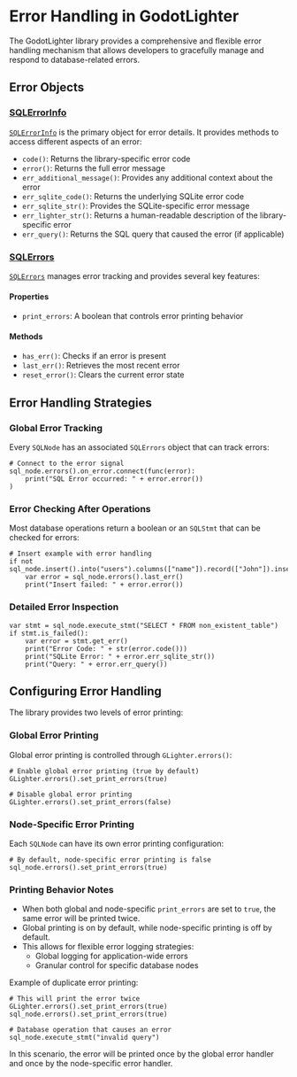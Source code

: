 # Error Handling in GodotLighter

The GodotLighter library provides a comprehensive and flexible error handling mechanism that allows developers to gracefully manage and respond to database-related errors.

## Error Objects

### [SQLErrorInfo](../Objects/SQLErrorInfo.md)

[`SQLErrorInfo`](../Objects/SQLErrorInfo.md) is the primary object for error details. It provides methods to access different aspects of an error:

- `code()`: Returns the library-specific error code
- `error()`: Returns the full error message
- `err_additional_message()`: Provides any additional context about the error
- `err_sqlite_code()`: Returns the underlying SQLite error code
- `err_sqlite_str()`: Provides the SQLite-specific error message
- `err_lighter_str()`: Returns a human-readable description of the library-specific error
- `err_query()`: Returns the SQL query that caused the error (if applicable)

### [SQLErrors](../Objects/SQLErrors.md)

[`SQLErrors`](../Objects/SQLErrors.md) manages error tracking and provides several key features:

#### Properties
- `print_errors`: A boolean that controls error printing behavior

#### Methods
- `has_err()`: Checks if an error is present
- `last_err()`: Retrieves the most recent error
- `reset_error()`: Clears the current error state

## Error Handling Strategies

### Global Error Tracking

Every `SQLNode` has an associated `SQLErrors` object that can track errors:

```gdscript
# Connect to the error signal
sql_node.errors().on_error.connect(func(error): 
    print("SQL Error occurred: " + error.error())
)
```

### Error Checking After Operations

Most database operations return a boolean or an `SQLStmt` that can be checked for errors:

```gdscript
# Insert example with error handling
if not sql_node.insert().into("users").columns(["name"]).record(["John"]).insert():
    var error = sql_node.errors().last_err()
    print("Insert failed: " + error.error())
```

### Detailed Error Inspection

```gdscript
var stmt = sql_node.execute_stmt("SELECT * FROM non_existent_table")
if stmt.is_failed():
    var error = stmt.get_err()
    print("Error Code: " + str(error.code()))
    print("SQLite Error: " + error.err_sqlite_str())
    print("Query: " + error.err_query())
```

## Configuring Error Handling

The library provides two levels of error printing:

### Global Error Printing

Global error printing is controlled through `GLighter.errors()`:

```gdscript
# Enable global error printing (true by default)
GLighter.errors().set_print_errors(true)

# Disable global error printing
GLighter.errors().set_print_errors(false)
```

### Node-Specific Error Printing

Each `SQLNode` can have its own error printing configuration:

```gdscript
# By default, node-specific error printing is false
sql_node.errors().set_print_errors(true)
```

### Printing Behavior Notes

- When both global and node-specific `print_errors` are set to `true`, the same error will be printed twice.
- Global printing is on by default, while node-specific printing is off by default.
- This allows for flexible error logging strategies:
  - Global logging for application-wide errors
  - Granular control for specific database nodes

Example of duplicate error printing:
```gdscript
# This will print the error twice
GLighter.errors().set_print_errors(true)
sql_node.errors().set_print_errors(true)

# Database operation that causes an error
sql_node.execute_stmt("invalid query")
```

In this scenario, the error will be printed once by the global error handler and once by the node-specific error handler.